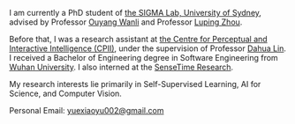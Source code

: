 I am currently a PhD student of [the SIGMA Lab, University of Sydney](https://sigmalab-usyd.github.io/index.html), advised by Professor [Ouyang Wanli](https://wlouyang.github.io/) and Professor [Luping Zhou](https://www.sydney.edu.au/engineering/about/our-people/academic-staff/luping-zhou.html).

Before that, I was a research assistant at [the Centre for Perceptual and Interactive Intelligence (CPII)](https://www.cuhk.edu.hk/english/research/innohk-centres/perceptual-and-interactive-intelligence.html), under the supervision of Professor [Dahua Lin](http://dahua.site/). I received a Bachelor of Engineering degree in Software Engineering from [Wuhan University](https://www.whu.edu.cn/). I also interned at the [SenseTime Research](https://www.sensetime.com/cn).

My research interests lie primarily in Self-Supervised Learning, AI for Science, and Computer Vision.


Personal Email: yuexiaoyu002@gmail.com
